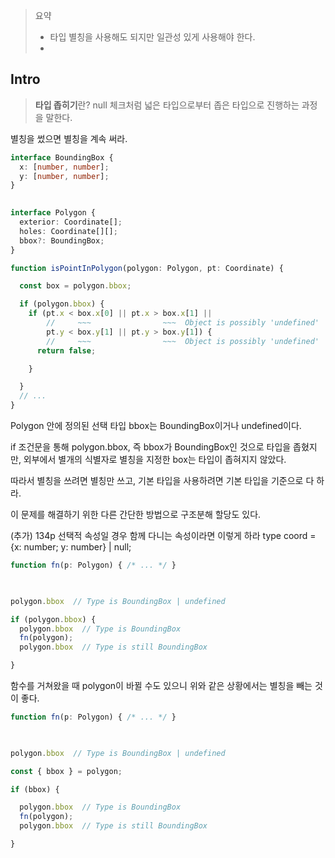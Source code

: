 > 요약
> -  타입 별칭을 사용해도 되지만 일관성 있게 사용해야 한다.
> - 


## Intro
> **타입 좁히기**란? null 체크처럼 넓은 타입으로부터 좁은 타입으로 진행하는 과정을 말한다.

별칭을 썼으면 별칭을 계속 써라.
```ts
interface BoundingBox {
  x: [number, number];
  y: [number, number];
}
  

interface Polygon {
  exterior: Coordinate[];
  holes: Coordinate[][];
  bbox?: BoundingBox;
}

function isPointInPolygon(polygon: Polygon, pt: Coordinate) {

  const box = polygon.bbox;

  if (polygon.bbox) {
    if (pt.x < box.x[0] || pt.x > box.x[1] ||
        //     ~~~                ~~~  Object is possibly 'undefined'
        pt.y < box.y[1] || pt.y > box.y[1]) {
        //     ~~~                ~~~  Object is possibly 'undefined'
      return false;

    }

  }
  // ...
}
```

Polygon 안에 정의된 선택 타입 bbox는 BoundingBox이거나 undefined이다.

if 조건문을 통해 polygon.bbox, 즉 bbox가 BoundingBox인 것으로 타입을 좁혔지만, 외부에서 별개의 식별자로 별칭을 지정한 box는 타입이 좁혀지지 않았다.

따라서 별칭을 쓰려면 별칭만 쓰고, 기본 타입을 사용하려면 기본 타입을 기준으로 다 하라.

이 문제를 해결하기 위한 다른 간단한 방법으로 구조분해 할당도 있다.

(추가)
134p 선택적 속성일 경우 함께 다니는 속성이라면 이렇게 하라
type  coord = {x: number; y: number} | null;

```ts
function fn(p: Polygon) { /* ... */ }

  

polygon.bbox  // Type is BoundingBox | undefined

if (polygon.bbox) {
  polygon.bbox  // Type is BoundingBox
  fn(polygon);
  polygon.bbox  // Type is still BoundingBox

}

```

함수를 거쳐왔을 때 polygon이 바뀔 수도 있으니 위와 같은 상황에서는 별칭을 빼는 것이 좋다.
```ts
function fn(p: Polygon) { /* ... */ }

  

polygon.bbox  // Type is BoundingBox | undefined

const { bbox } = polygon;

if (bbox) {

  polygon.bbox  // Type is BoundingBox
  fn(polygon);
  polygon.bbox  // Type is still BoundingBox

}
```